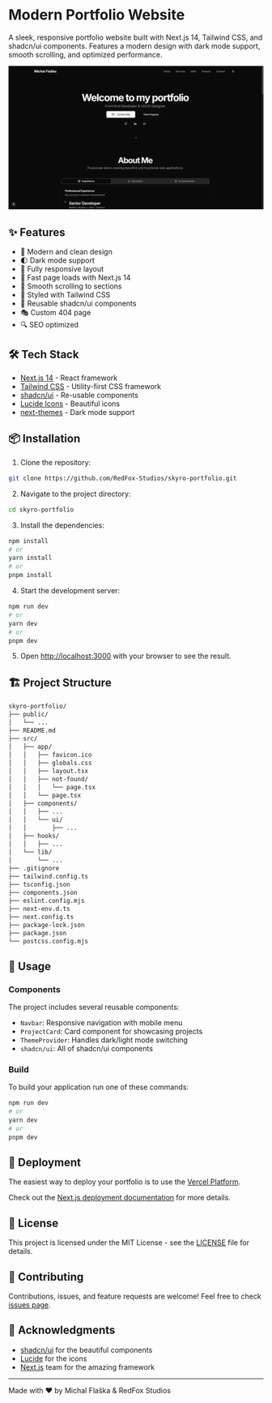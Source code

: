 # Modern Portfolio Website

A sleek, responsive portfolio website built with Next.js 14, Tailwind CSS, and shadcn/ui components. Features a modern design with dark mode support, smooth scrolling, and optimized performance.

![Portfolio Preview](/public/screenshot.png)

## ✨ Features

- 🎨 Modern and clean design
- 🌓 Dark mode support
- 📱 Fully responsive layout
- 🚀 Fast page loads with Next.js 14
- 🎯 Smooth scrolling to sections
- 💅 Styled with Tailwind CSS
- 🧩 Reusable shadcn/ui components
- 🎭 Custom 404 page
- 🔍 SEO optimized

## 🛠️ Tech Stack

- [Next.js 14](https://nextjs.org/) - React framework
- [Tailwind CSS](https://tailwindcss.com/) - Utility-first CSS framework
- [shadcn/ui](https://ui.shadcn.com/) - Re-usable components
- [Lucide Icons](https://lucide.dev/) - Beautiful icons
- [next-themes](https://github.com/pacocoursey/next-themes) - Dark mode support

## 📦 Installation

1. Clone the repository:
```bash
git clone https://github.com/RedFox-Studios/skyro-portfolio.git
```

2. Navigate to the project directory:
```bash
cd skyro-portfolio
```

3. Install the dependencies:
```bash
npm install
# or
yarn install
# or
pnpm install
```

4. Start the development server:
```bash
npm run dev
# or
yarn dev
# or
pnpm dev
```

5. Open [http://localhost:3000](http://localhost:3000) with your browser to see the result.

## 🏗️ Project Structure

```
skyro-portfolio/
├── public/
│   └── ...
├── README.md
├── src/
│   ├── app/
│   │   ├── favicon.ico
│   │   ├── globals.css
│   │   ├── layout.tsx
│   │   ├── not-found/
│   │   │   └── page.tsx
│   │   └── page.tsx
│   ├── components/
│   │   ├── ...
│   │   └── ui/
│   │       ├── ...
│   ├── hooks/
│   │   ├── ...
│   └── lib/
│       └── ...
├── .gitignore
├── tailwind.config.ts
├── tsconfig.json
├── components.json
├── eslint.config.mjs
├── next-env.d.ts
├── next.config.ts
├── package-lock.json
├── package.json
└── postcss.config.mjs
```

## 📝 Usage

### Components

The project includes several reusable components:

- `Navbar`: Responsive navigation with mobile menu
- `ProjectCard`: Card component for showcasing projects
- `ThemeProvider`: Handles dark/light mode switching
- `shadcn/ui`: All of shadcn/ui components

### Build

To build your application run one of these commands:
```bash
npm run dev
# or
yarn dev
# or
pnpm dev
```

## 🚀 Deployment

The easiest way to deploy your portfolio is to use the [Vercel Platform](https://vercel.com/new).

Check out the [Next.js deployment documentation](https://nextjs.org/docs/deployment) for more details.

## 📄 License

This project is licensed under the MIT License - see the [LICENSE](LICENSE) file for details.

## 🤝 Contributing

Contributions, issues, and feature requests are welcome! Feel free to check [issues page](https://github.com/yourusername/portfolio/issues).

## 👏 Acknowledgments

- [shadcn/ui](https://ui.shadcn.com/) for the beautiful components
- [Lucide](https://lucide.dev/) for the icons
- [Next.js](https://nextjs.org/) team for the amazing framework

---

Made with ❤️ by Michal Flaška & RedFox Studios
